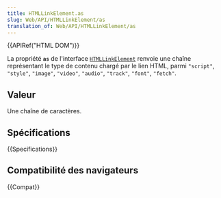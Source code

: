 ```yaml
---
title: HTMLLinkElement.as
slug: Web/API/HTMLLinkElement/as
translation_of: Web/API/HTMLLinkElement/as
---
```


{{APIRef("HTML DOM")}}

La propriété **`as`** de l'interface [`HTMLLinkElement`](/fr/docs/Web/API/HTMLLinkElement) renvoie une chaîne représentant le type de contenu chargé par le lien HTML, parmi `"script"`, `"style"`, `"image"`, `"video"`, `"audio"`, `"track"`, `"font"`, `"fetch"`.

## Valeur

Une chaîne de caractères.

## Spécifications

{{Specifications}}

## Compatibilité des navigateurs

{{Compat}}

